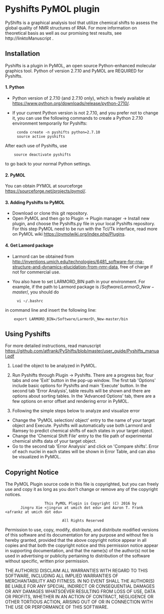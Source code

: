 
# Pyshifts PyMOL plugin
PyShifts is a graphical analysis tool that utilize chemical shifts to assess the global quality of NMR structures of RNA. For more information on theoretical basis as well as our promising test results, see http://linktoManuscript . 
 
## Installation
Pyshifts is a plugin in PyMOL, an open source Python-enhanced molecular graphics tool. Python of version 2.7.10 and PyMOL are REQUIRED for Pyshifts.
#### 1. Python
- Python version of 2.7.10 (and 2.7.10 only), which is freely available at https://www.python.org/downloads/release/python-2710/.
- If your current Python version is not 2.7.10, and you prefer not to change it, you can use the following commands to create a Python 2.7.10 environment temporarily for Pyshifts:

        conda create -n pyshifts python=2.7.10
        source active pyshifts
After each use of Pyshifts, use 
         
        source deactivate pyshifts
to go back to your normal Python settings.

#### 2. PyMOL 
You can obtain PYMOL at sourceforge https://sourceforge.net/projects/pymol/.  

#### 3. Adding Pyshifts to PyMOL
- Download or clone this git repository.
- Open PyMOL and then go to Plugin -> Plugin manager -> Install new plugin, and choose the Pyshifts.py file in your local Pyshifts repository. For this step PyMOL need to be run with the Tcl/Tk interface, read more on PyMOL wiki https://pymolwiki.org/index.php/Plugins.

#### 4. Get Lamord package
- Larmord can be obtained from http://inventions.umich.edu/technologies/6481_software-for-rna-structure-and-dynamics-elucidation-from-nmr-data, free of charge if not for commercial use. 
- You also have to set LARMORD_BIN path in your environment. For example, if the path to Larmord package is 
$/Software/LarmorD\_New-master/$, you should do

		
		vi ~/.bashrc
in command line and insert the following line: 

		export LARMORD_BIN=/Software/LarmorD\_New-master/bin



## Using Pyshifts
For more detailed instructions, read manuscript https://github.com/atfrank/PyShifts/blob/master/user_guide/Pyshifts_manual.pdf

1. Load the object to be analyzed in PyMOL.

2. Run Pyshifts through Plugin -> Pyshifts. There are a progress bar, four tabs and one 'Exit' button in the pop-up window. The first tab 'Options' include basic options for Pyshifts and main 'Execute' button. In the second tab 'Error Analysis', table results will be shown and there are options about sorting tables. In the 'Advanced Options' tab, there are a few options on error offset and rendering error in PyMOL.

3. Following the simple steps below to analyze and visualize error
  - Change the 'PyMOL selection/ object' entry to the name of your target object and Execute. Pyshifts will automatically use both Larmord and Ramsey to predict chemical shifts of each states in your target object.
  - Change the 'Chemical Shift File' entry to the file path of experimental chemical shifts data of your target object.
  - Go to the second tab 'Error Analysis' and click on 'Compare shifts'. Error of each nuclei in each states will be shown in Error Table, and can also be visualized in PyMOL.

## Copyright Notice

The PyMOL Plugin source code in this file is copyrighted, but you can
freely use and copy it as long as you don't change or remove any of
the copyright notices.

                      This PyMOL Plugin is Copyright (C) 2016 by 
           Jingru Xie <jingrux at umich dot edu> and Aaron T. Frank <afrankz at umich dot edu>

                              All Rights Reserved

Permission to use, copy, modify, distribute, and distribute modified
versions of this software and its documentation for any purpose and
without fee is hereby granted, provided that the above copyright
notice appear in all copies and that both the copyright notice and
this permission notice appear in supporting documentation, and that
the name(s) of the author(s) not be used in advertising or publicity
pertaining to distribution of the software without specific, written
prior permission.

THE AUTHOR(S) DISCLAIM ALL WARRANTIES WITH REGARD TO THIS SOFTWARE,
INCLUDING ALL IMPLIED WARRANTIES OF MERCHANTABILITY AND FITNESS.  IN
NO EVENT SHALL THE AUTHOR(S) BE LIABLE FOR ANY SPECIAL, INDIRECT OR
CONSEQUENTIAL DAMAGES OR ANY DAMAGES WHATSOEVER RESULTING FROM LOSS OF
USE, DATA OR PROFITS, WHETHER IN AN ACTION OF CONTRACT, NEGLIGENCE OR
OTHER TORTIOUS ACTION, ARISING OUT OF OR IN CONNECTION WITH THE USE OR
PERFORMANCE OF THIS SOFTWARE.
